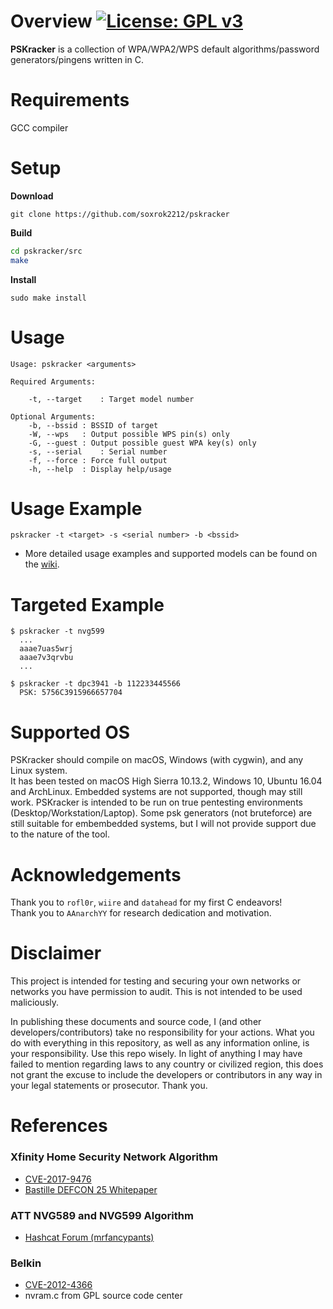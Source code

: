 # Overview [![License: GPL v3](https://img.shields.io/badge/License-GPL%20v3-blue.svg)](https://github.com/soxrok2212/PSKracker/blob/master/LICENSE)

**PSKracker** is a collection of WPA/WPA2/WPS default algorithms/password generators/pingens written in C.

# Requirements

GCC compiler

# Setup

**Download**

`git clone https://github.com/soxrok2212/pskracker`

**Build**

```bash
cd pskracker/src
make
```

**Install**

`sudo make install`

# Usage

```
Usage: pskracker <arguments>

Required Arguments:
	
	-t, --target	: Target model number

Optional Arguments:
	-b, --bssid	: BSSID of target
	-W, --wps	: Output possible WPS pin(s) only
	-G, --guest	: Output possible guest WPA key(s) only
	-s, --serial	: Serial number
	-f, --force	: Force full output
	-h, --help	: Display help/usage
```

# Usage Example

`pskracker -t <target> -s <serial number> -b <bssid>`
* More detailed usage examples and supported models can be found on the [wiki](https://github.com/soxrok2212/PSKracker/wiki/Attack-Types-and-Supported-Models).

# Targeted Example

```
$ pskracker -t nvg599
  ...
  aaae7uas5wrj
  aaae7v3qrvbu
  ...
```

```
$ pskracker -t dpc3941 -b 112233445566
  PSK: 5756C3915966657704
```

# Supported OS

PSKracker should compile on macOS, Windows (with cygwin), and any Linux system.  
It has been tested on macOS High Sierra 10.13.2, Windows 10, Ubuntu 16.04 and ArchLinux. 
Embedded systems are not supported, though may still work. PSKracker is intended to be run on true pentesting environments (Desktop/Workstation/Laptop). Some psk generators (not bruteforce) are still suitable for embembedded systems, but I will not provide support due to the nature of the tool.

# Acknowledgements

Thank you to `rofl0r`, `wiire` and `datahead` for my first C endeavors!  
Thank you to `AAnarchYY` for research dedication and motivation.

# Disclaimer

This project is intended for testing and securing your own networks or networks you have permission to audit. This is not intended to be used maliciously.

In publishing these documents and source code, I (and other developers/contributors) take no responsibility for your actions. What you do with everything in this repository, as well as any information online, is your responsibility. Use this repo wisely. In light of anything I may have failed to mention regarding laws to any country or civilized region, this does not grant the excuse to include the developers or contributors in any way in your legal statements or prosecutor. Thank you.

# References

### Xfinity Home Security Network Algorithm
* [CVE-2017-9476](https://nvd.nist.gov/vuln/detail/CVE-2017-9476)
* [Bastille DEFCON 25 Whitepaper](https://github.com/BastilleResearch/CableTap/blob/master/doc/pdf/DEFCON-25-Marc-Newlin-CableTap-White-Paper.pdf)

### ATT NVG589 and NVG599 Algorithm
* [Hashcat Forum (mrfancypants)](https://hashcat.net/forum/thread-6170-post-35739.html#pid35739)

### Belkin
* [CVE-2012-4366](https://nvd.nist.gov/vuln/detail/CVE-2012-4366)
* nvram.c from GPL source code center
